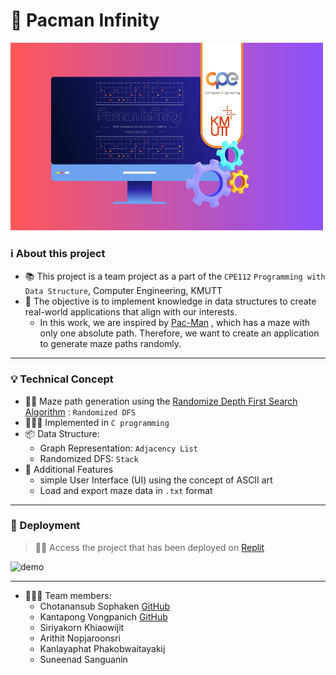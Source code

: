 # 👾 Pacman Infinity

<img src="assets/img/pacman-infinity.jpeg" alt="cover" width="500" height="300" />

### ℹ️ About this project 
- 📚 This project is a team project as a part of the `CPE112` `Programming with Data Structure`, Computer Engineering, KMUTT
- 🎯 The objective is to implement knowledge in data structures to create real-world applications that align with our interests.
  - In this work, we are inspired by [Pac-Man](https://en.wikipedia.org/wiki/List_of_Pac-Man_video_games) , which has a maze with only one absolute path. Therefore, we want to create an application to generate maze paths randomly.

---
  
### 💡 Technical Concept 
- 🏃🏻 Maze path generation using the [Randomize Depth First Search Algorithm](https://www.algosome.com/articles/maze-generation-depth-first.html) : `Randomized DFS`
- 🧑🏻‍💻 Implemented in `C programming`  
- 📦 Data Structure:
  -  Graph Representation: `Adjacency List`
  -  Randomized DFS: `Stack`
- 🤖 Additional Features
    - simple User Interface (UI) using the concept of ASCII art 
    - Load and export maze data in `.txt` format
--- 

### 🚀 Deployment 
> ☝🏻 Access the project that has been deployed on [Replit](https://replit.com/@CHOTANANSUBSOPH/PacmanInfinity?v=1)

<img src="assets/video/pacman-demo.gif" alt="demo" width="400" height="400" />

---

- 👨🏻‍💻 Team members:
  - Chotanansub Sophaken [GitHub](https://github.com/ChotanansubSoph)
  - Kantapong Vongpanich [GitHub](https://github.com/OnlyJust3rd)
  - Siriyakorn Khiaowijit 
  - Arithit Nopjaroonsri
  - Kanlayaphat Phakobwaitayakij
  - Suneenad Sanguanin





